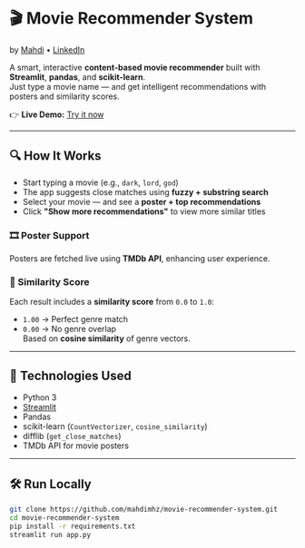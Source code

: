 # 🎬 Movie Recommender System  
by [Mahdi](https://github.com/mahdimhz) • [LinkedIn](https://www.linkedin.com/in/mahdimhz)

A smart, interactive **content-based movie recommender** built with **Streamlit**, **pandas**, and **scikit-learn**.  
Just type a movie name — and get intelligent recommendations with posters and similarity scores.

👉 **Live Demo:** [Try it now](https://mahdimhz-movie-recommender-system.streamlit.app)

---

## 🔍 How It Works

- Start typing a movie (e.g., `dark`, `lord`, `god`)
- The app suggests close matches using **fuzzy + substring search**
- Select your movie — and see a **poster + top recommendations**
- Click **"Show more recommendations"** to view more similar titles

### 🎞 Poster Support
Posters are fetched live using **TMDb API**, enhancing user experience.

### 🔢 Similarity Score
Each result includes a **similarity score** from `0.0` to `1.0`:
- `1.00` → Perfect genre match
- `0.00` → No genre overlap  
Based on **cosine similarity** of genre vectors.

---

## 🧠 Technologies Used

- Python 3
- [Streamlit](https://streamlit.io)
- Pandas
- scikit-learn (`CountVectorizer`, `cosine_similarity`)
- difflib (`get_close_matches`)
- TMDb API for movie posters

---

## 🛠️ Run Locally

```bash
git clone https://github.com/mahdimhz/movie-recommender-system.git
cd movie-recommender-system
pip install -r requirements.txt
streamlit run app.py
